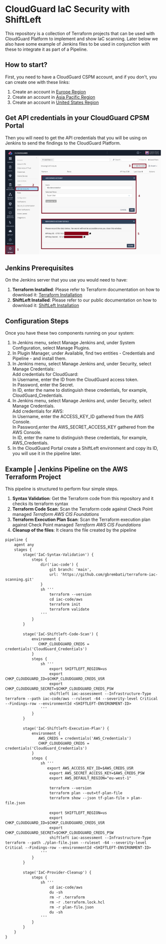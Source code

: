 # CloudGuard IaC Security with ShiftLeft
This repository is a collection of Terraform projects that can be used with CloudGuard Platform to implement and show IaC scanning. Later below we also have some example of Jenkins files to be used in conjunction with these to integrate it as part of a Pipeline.

## How to start?
First, you need to have a CloudGuard CSPM account, and if you don't, you can create one with these links:
1. Create an account in [Europe Region](https://secure.eu1.dome9.com/v2/register/invite)
2. Create an account in [Asia Pacific Region](https://secure.ap1.dome9.com/v2/register/invite)
3. Create an account in [United States Region](https://secure.dome9.com/v2/register/invite)

## Get API credentials in your CloudGuard CPSM Portal
Then you will need to get the API credentials that you will be using on Jenkins to send the findings to the CloudGuard Platform.

![CSPM Service Account](/zimages/create-cpsm-serviceaccount.jpg)

## Jenkins Prerequisites
On the Jenkins server that you use you would need to have:
1. **Terraform Installed**: Please refer to Terraform documentation on how to download it: [Terraform Installation](https://www.terraform.io/downloads.html)
2. **ShiftLeft Installed**: Please refer to our public documentation on how to download it: [ShiftLeft Installation](https://sc1.checkpoint.com/documents/CloudGuard_Dome9/Documentation/Shift-Left/Installing-shiftleft.htm?tocpath=ShiftLeft%20%7C_____1)

## Configuration Steps
Once you have these two components running on your system:
1. In Jenkins menu, select Manage Jenkins and, under System Configuration, select Manage Plugins.
2. In Plugin Manager, under Available, find two entities - Credentials and Pipeline - and install them.
3. In Jenkins menu, select Manage Jenkins and, under Security, select Manage Credentials:      
    Add credentials for CloudGuard:      
    In Username, enter the ID from the CloudGuard access token.      
    In Password, enter the Secret.      
    In ID, enter the name to distinguish these credentials, for example, CloudGuard_Credentials.      
4. In Jenkins menu, select Manage Jenkins and, under Security, select Manage Credentials.      
    Add credentials for AWS:      
    In Username, enter the ACCESS_KEY_ID gathered from the AWS Console.      
    In Password,enter the AWS_SECRET_ACCESS_KEY gathered from the AWS Console.      
    In ID, enter the name to distinguish these credentials, for example, AWS_Credentials.         
5. In the CloudGuard Portal create a ShiftLeft environment and copy its ID, you will use it in the pipeline later.

## Example | Jenkins Pipeline on the AWS Terraform Project
This pipeline is structured to perform four simple steps.
1. **Syntax Validation**: Get the Terraform code from this repository and it checks its terraform syntax
2. **Terraform Code Scan**: Scan the Terraform code against Check Point managed *Terraform AWS CIS Foundations*
3. **Terraform Execution Plan Scan**: Scan the Terraform execution plan against Check Point managed *Terraform AWS CIS Foundations*
4. **Cleanup of the files**: It cleans the file created by the pipeline

```jenkins
pipeline {
    agent any
    stages {
        stage('IaC-Syntax-Validation') {
            steps {
                dir('iac-code') {
                    git branch: 'main',
                    url: 'https://github.com/gbrembati/terraform-iac-scanning.git'
                }
                sh '''
                    terraform --version
                    cd iac-code/aws
                    terraform init
                    terraform validate 
                '''
            }
        }
        
        stage('IaC-Shiftleft-Code-Scan') {
            environment {
               CHKP_CLOUDGUARD_CREDS = credentials('CloudGuard_Credentials')
            }
            steps {
                sh '''
                    export SHIFTLEFT_REGION=us
                    export CHKP_CLOUDGUARD_ID=$CHKP_CLOUDGUARD_CREDS_USR
                    export CHKP_CLOUDGUARD_SECRET=$CHKP_CLOUDGUARD_CREDS_PSW
                    shiftleft iac-assessment --Infrastructure-Type terraform --path iac-code/aws --ruleset -64 --severity-level Critical --Findings-row --environmentId <SHIFTLEFT-ENVIRONMENT-ID>
                '''
            }
        }
        
        stage('IaC-Shiftleft-Execution-Plan') {
            environment {
               AWS_CREDS = credentials('AWS_Credentials')
               CHKP_CLOUDGUARD_CREDS = credentials('CloudGuard_Credentials')
            }
            steps {
                sh '''
                   export AWS_ACCESS_KEY_ID=$AWS_CREDS_USR
                    export AWS_SECRET_ACCESS_KEY=$AWS_CREDS_PSW
                    export AWS_DEFAULT_REGION="eu-west-1"

                    terraform --version                    
                    terraform plan --out=tf-plan-file 
                    terraform show --json tf-plan-file > plan-file.json
                    
                    export SHIFTLEFT_REGION=us
                    export CHKP_CLOUDGUARD_ID=$CHKP_CLOUDGUARD_CREDS_USR
                    export CHKP_CLOUDGUARD_SECRET=$CHKP_CLOUDGUARD_CREDS_PSW
                    shiftleft iac-assessment --Infrastructure-Type terraform --path ./plan-file.json --ruleset -64 --severity-level Critical --Findings-row --environmentId <SHIFTLEFT-ENVIRONMENT-ID>
                '''
            }
        }
        
        stage('IaC-Provider-Cleanup') {
            steps {
                sh '''
                    cd iac-code/aws
                    du -sh
                    rm -r .terraform
                    rm -r .terraform.lock.hcl
                    rm -r plan-file.json
                    du -sh
                '''
            }
        }
    }
}

```